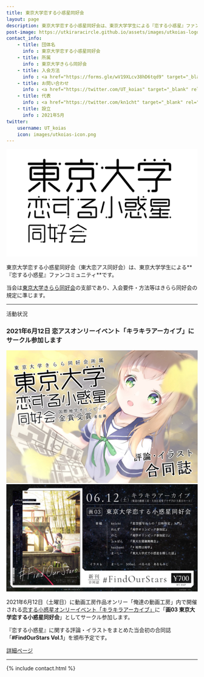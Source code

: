 ```yaml
---
title: 東京大学恋する小惑星同好会
layout: page
description: 東京大学恋する小惑星同好会は、東京大学学生による『恋する小惑星』ファンコミュニティです。当会は東京大学きらら同好会の支部として運営されています。
post-image: https://utkiraracircle.github.io/assets/images/utkoias-logotype.png
contact_info:
    - title: 団体名
      info : 東京大学恋する小惑星同好会
    - title: 所属
      info : 東京大学きらら同好会
    - title: 入会方法
      info : <a href="https://forms.gle/wV19XLcv38hD6tqd9" target="_blank" rel="noopener noreferrer">入会申請フォーム</a>（ECCSアカウントでアクセスしてください）
    - title: お問い合わせ
      info : <a href="https://twitter.com/UT_koias" target="_blank" rel="noopener noreferrer">公式Twitterアカウント</a>
    - title: 代表
      info : <a href="https://twitter.com/kn1cht" target="_blank" rel="noopener noreferrer">kn1cht</a>
    - title: 設立
      info : 2021年5月
twitter:
    username: UT_koias
    icon: images/utkoias-icon.png
---
```


<p class="columns" style="margin:10px 0">
    <img src="assets/images/utkoias-logotype.png" alt="utkoias main logotype" class="column is-one-third">
</p>

東京大学恋する小惑星同好会（東大恋アス同好会）は、東京大学学生による**『恋する小惑星』ファンコミュニティ**です。

当会は[東京大学きらら同好会](/)の支部であり、入会要件・方法等はきらら同好会の規定に準じます。

---

<div class="section has-text-centered">
    <p class="subtitle is-uppercase has-text-weight-semibold">活動状況</p>
</div>

### 2021年6月12日 恋アスオンリーイベント「キラキラアーカイブ」にサークル参加します

<p class="columns" style="margin:10px 0">
    <a href="assets/images/utkoias-202106-circlecut.jpg" data-lightbox="20210612" class="column is-3-desktop is-half-tablet">
        <img src="assets/images/utkoias-202106-circlecut.jpg" alt="utkoias 202106 circlecut" >
    </a>
    <a href="assets/images/find-our-stars-1/main.jpg" data-lightbox="20210612" class="column is-4-desktop is-half-tablet">
        <img src="assets/images/find-our-stars-1/main.jpg" alt="utkoias 202106 circlecut">
    </a>
</p>

2021年6月12日（土曜日）に動画工房作品オンリー「俺達の動画工房」内で開催される[恋する小惑星オンリーイベント「キラキラアーカイブ」](http://project-d.biz/douga/)に「**画03 東京大学恋する小惑星同好会**」としてサークル参加します。

『恋する小惑星』に関する評論・イラストをまとめた当会初の合同誌「**#FindOurStars Vol.1**」を頒布予定です。

<div class="columns is-centered is-multiline">
    <a href="/posts/find-our-stars-1"
    class="button is-success is-rounded has-text-weight-normal">
        <span class="icon">
            <i class="fas fa-angle-double-right"></i>
        </span>
        <span>詳細ページ</span>
    </a>
</div>


---

{% include contact.html %}
